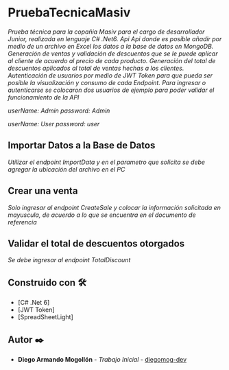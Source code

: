 ﻿# PruebaTecnicaMasiv

_Prueba técnica para la copañia Masiv para el cargo de desarrollador Junior, realizada en lenguaje C# .Net6._
_Api Api donde es posible añadir por medio de un archivo en Excel los datos a la base de datos en MongoDB._
_Generación de ventas y validación de descuentos que se le puede aplicar al cliente de acuerdo al precio de cada producto._
_Generación del total de descuentos aplicados al total de ventas hechas a los clientes._
_Autenticación de usuarios por medio de JWT Token para que pueda ser posible la visualización y consumo de cada Endpoint._
_Para ingresar o autenticarse se colocaron dos usuarios de ejemplo para poder validar el funcionamiento de la API_

_userName: Admin_
_password: Admin_

_userName: User_
_password: user_

## Importar Datos a la Base de Datos
_Utilizar el endpoint ImportData y en el parametro que solicita se debe agregar la ubicación del archivo en el PC_

## Crear una venta
_Solo ingresar al endpoint CreateSale y colocar la información solicitada en mayuscula, de acuerdo a lo que se encuentra en el documento de referencia_

## Validar el total de descuentos otorgados
_Se debe ingresar al endpoint TotalDiscount_

## Construido con 🛠️
* [C# .Net 6]
* [JWT Token]
* [SpreadSheetLight]

## Autor ✒️

* **Diego Armando Mogollón** - *Trabajo Inicial* - [diegomog-dev](https://github.com/diegomog-dev)
